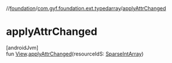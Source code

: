 //[foundation](../../index.md)/[com.gyf.foundation.ext.typedarray](index.md)/[applyAttrChanged](apply-attr-changed.md)

# applyAttrChanged

[androidJvm]\
fun [View](https://developer.android.com/reference/kotlin/android/view/View.html).[applyAttrChanged](apply-attr-changed.md)(resourceIdS: [SparseIntArray](https://developer.android.com/reference/kotlin/android/util/SparseIntArray.html))